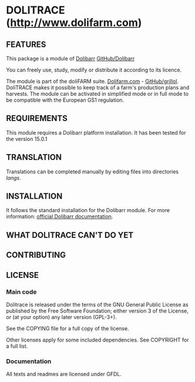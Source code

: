 # DOLITRACE (http://www.dolifarm.com)

## FEATURES

<!--
![Screenshot dolitrace](img/screenshot_dolitrace.png?raw=true "DoliTrace"){imgmd}
-->
This package is a module of [Dolibarr](http://www.dolibarr.org) [GitHub/Dolibarr](https://github.com/Dolibarr/dolibarr/)

You can freely use, study, modify or distribute it according to its licence.

The module is part of the doliFARM suite. [Dolifarm.com](https://www.dolifarm.com) - [GitHub/grillol](https://github.com/grillol/dolifarm).
DoliTRACE makes it possible to keep track of a farm's production plans and harvests. The module can be activated in simplified mode or in full mode to be compatible with the European GS1 regulation.

## REQUIREMENTS
This module requires a Dolibarr platform installation. It has been tested for the version 15.0.1

## TRANSLATION

Translations can be completed manually by editing files into directories *langs*.


## INSTALLATION

It follows the standard installation for the Dolibarr module. For more information: [official Dolibarr documentation](https://wiki.dolibarr.org/).


## WHAT DOLITRACE CAN'T DO YET

## CONTRIBUTING

## LICENSE

### Main code

Dolitrace is released under the terms of the GNU General Public License as published by the Free Software Foundation; either version 3 of the License, or (at your option) any later version (GPL-3+).

See the COPYING file for a full copy of the license.

Other licenses apply for some included dependencies. See COPYRIGHT for a full list.

### Documentation

All texts and readmes are licensed under GFDL.
